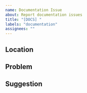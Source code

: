 ```yaml
---
name: Documentation Issue
about: Report documentation issues
title: "[DOCS] "
labels: "documentation"
assignees: ""
---
```


## Location

<!-- Which file/page? -->

## Problem

<!-- What's wrong or missing? -->

## Suggestion

<!-- How should it be fixed? -->
